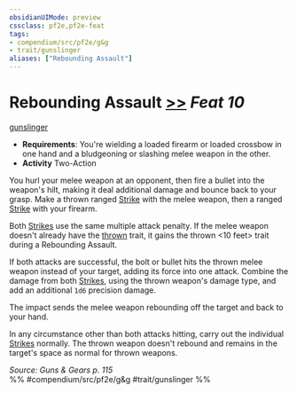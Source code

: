 ```yaml
---
obsidianUIMode: preview
cssclass: pf2e,pf2e-feat
tags:
- compendium/src/pf2e/g&g
- trait/gunslinger
aliases: ["Rebounding Assault"]
---
```

# Rebounding Assault  [>>](chapter-9-playing-the-game.md#Actions "Two-Action") *Feat 10*  
[gunslinger](Reference/Rules/Traits/gunslinger-g-g.md "Gunslinger Class Trait")  

- **Requirements**: You're wielding a loaded firearm or loaded crossbow in one hand and a bludgeoning or slashing melee weapon in the other.
- **Activity** Two-Action

You hurl your melee weapon at an opponent, then fire a bullet into the weapon's hilt, making it deal additional damage and bounce back to your grasp. Make a thrown ranged [Strike](strike.md) with the melee weapon, then a ranged [Strike](strike.md) with your firearm.

Both [Strikes](strike.md) use the same multiple attack penalty. If the melee weapon doesn't already have the [thrown](thrown.md "Thrown Weapon Trait") trait, it gains the thrown <10 feet> trait during a Rebounding Assault.

If both attacks are successful, the bolt or bullet hits the thrown melee weapon instead of your target, adding its force into one attack. Combine the damage from both [Strikes](strike.md), using the thrown weapon's damage type, and add an additional `1d6` precision damage.

The impact sends the melee weapon rebounding off the target and back to your hand.

In any circumstance other than both attacks hitting, carry out the individual [Strikes](strike.md) normally. The thrown weapon doesn't rebound and remains in the target's space as normal for thrown weapons.

*Source: Guns & Gears p. 115*  
%% #compendium/src/pf2e/g&g #trait/gunslinger %%